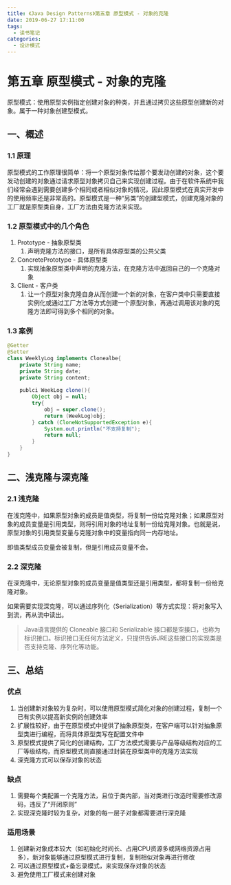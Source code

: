 ```yaml
---
title: 《Java Design Patterns》第五章 原型模式 - 对象的克隆
date: 2019-06-27 17:11:00
tags: 
  - 读书笔记
categories:
  - 设计模式
---
```


# 第五章 原型模式 - 对象的克隆

原型模式：使用原型实例指定创建对象的种类，并且通过拷贝这些原型创建新的对象。属于一种对象创建型模式。

## 一、概述

### 1.1 原理

原型模式的工作原理很简单：将一个原型对象传给那个要发动创建的对象，这个要发动创建的对象通过请求原型对象拷贝自己来实现创建过程。由于在软件系统中我们经常会遇到需要创建多个相同或者相似对象的情况，因此原型模式在真实开发中的使用频率还是非常高的。原型模式是一种“另类”的创建型模式，创建克隆对象的工厂就是原型类自身，工厂方法由克隆方法来实现。

### 1.2 原型模式中的几个角色

1. Prototype - 抽象原型类
   1. 声明克隆方法的接口，是所有具体原型类的公共父类
2. ConcretePrototype - 具体原型类
   1. 实现抽象原型类中声明的克隆方法，在克隆方法中返回自己的一个克隆对象
3. Client - 客户类
   1. 让一个原型对象克隆自身从而创建一个新的对象，在客户类中只需要直接实例化或通过工厂方法等方式创建一个原型对象，再通过调用该对象的克隆方法即可得到多个相同的对象。

### 1.3 案例

```java
@Getter
@Setter
class WeeklyLog implements Clonealbe{
    private String name;
    private String date;
    private String content;
    
    publci WeekLog clone(){
        Object obj = null;
        try{
            obj = super.clone();
            return (WeekLog)obj;
        } catch (CloneNotSupportedException e){
            System.out.println("不支持复制");
            return null;
        }
    }
}
```

## 二、浅克隆与深克隆

### 2.1 浅克隆

在浅克隆中，如果原型对象的成员是值类型，将复制一份给克隆对象；如果原型对象的成员变量是引用类型，则将引用对象的地址复制一份给克隆对象。也就是说，原型对象的引用类型变量与克隆对象中的变量指向同一内存地址。

即值类型成员变量会被复制，但是引用成员变量不会。

### 2.2 深克隆

在深克隆中，无论原型对象的成员变量是值类型还是引用类型，都将复制一份给克隆对象。

如果需要实现深克隆，可以通过序列化（Serialization）等方式实现：将对象写入到流，再从流中读出。

> Java语言提供的 Cloneable 接口和 Serializable 接口都是空接口，也称为标识接口。标识接口无任何方法定义，只提供告诉JRE这些接口的实现类是否支持克隆、序列化等功能。

## 三、总结

### 优点

1. 当创建新对象较为复杂时，可以使用原型模式简化对象的创建过程，复制一个已有实例以提高新实例的创建效率
2. 扩展性较好，由于在原型模式中提供了抽象原型类，在客户端可以针对抽象原型类进行编程，而将具体原型类写在配置文件中
3. 原型模式提供了简化的创建结构，工厂方法模式需要与产品等级结构对应的工厂等级结构，而原型模式则直接通过封装在原型类中的克隆方法实现
4. 深克隆方式可以保存对象的状态

### 缺点

1. 需要每个类配置一个克隆方法，且位于类内部，当对类进行改造时需要修改源码，违反了“开闭原则”
2. 实现深克隆时较为复杂，对象的每一层子对象都需要进行深克隆

### 适用场景

1. 创建新对象成本较大（如初始化时间长、占用CPU资源多或网络资源占用多），新对象能够通过原型模式进行复制，复制相似对象再进行修改
2. 可以通过原型模式+备忘录模式，来实现保存对象的状态
3. 避免使用工厂模式来创建对象